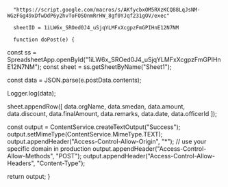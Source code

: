       "https://script.google.com/macros/s/AKfycbxOM5RXzKCQ88LqJsNM-WGzFGg49xDfwDdP6y2hvToFOSOnmRrHW_8gf0YJqf231gOV/exec"

      sheetID = 1iLW6x_SROed0J4_uSjqYLMFxXcgpzFmGPIHnE12N7NM

      function doPost(e) {
  const ss = SpreadsheetApp.openById("1iLW6x_SROed0J4_uSjqYLMFxXcgpzFmGPIHnE12N7NM");
  const sheet = ss.getSheetByName("Sheet1");

  const data = JSON.parse(e.postData.contents);

  Logger.log(data);

  sheet.appendRow([
    data.orgName,
    data.smedan,
    data.amount,
    data.discount,
    data.finalAmount,
    data.remarks,
    data.date,
    data.officerId
  ]);

  const output = ContentService.createTextOutput("Success");
  output.setMimeType(ContentService.MimeType.TEXT);
  output.appendHeader("Access-Control-Allow-Origin", "*"); // use your specific domain in production
  output.appendHeader("Access-Control-Allow-Methods", "POST");
  output.appendHeader("Access-Control-Allow-Headers", "Content-Type");

  return output;
}

